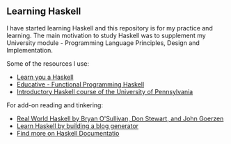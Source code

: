 ## Learning Haskell

I have started learning Haskell and this repository is for my practice and learning.
The main motivation to study Haskell was to supplement my University module - Programming Language Principles, Design and Implementation.

Some of the resources I use: 

- [Learn you a Haskell](https://learnyouahaskell.github.io/chapters.html)
- [Educative - Functional Programming Haskell](https://www.educative.io/courses/functional-programming-haskell)
- [Introductory Haskell course of the University of Pennsylvania](https://www.seas.upenn.edu/~cis1940/spring13/lectures.html)

For add-on reading and tinkering: 

- [Real World Haskell by Bryan O'Sullivan, Don Stewart, and John Goerzen](https://book.realworldhaskell.org/read/)
- [Learn Haskell by building a blog generator](https://learn-haskell.blog/)
- [Find more on Haskell Documentatio](https://www.haskell.org/documentation/)